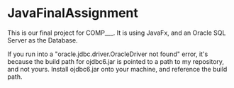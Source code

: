 # JavaFinalAssignment
This is our final project for COMP___.
It is using JavaFx, and an Oracle SQL Server as the Database.

If you run into a "oracle.jdbc.driver.OracleDriver not found" error, it's because the build path for ojdbc6.jar is pointed to a path to my repository, and not yours. Install ojdbc6.jar onto your machine, and reference the build path.
